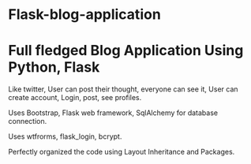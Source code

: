 # Flask-blog-application

# Full fledged Blog Application Using Python, Flask

Like twitter, User can post their thought, everyone can see it,
User can create account, Login, post, see profiles.

Uses Bootstrap, Flask web framework, SqlAlchemy for database
connection.

Uses wtfrorms, flask_login, bcrypt.

Perfectly organized the code using Layout Inheritance and
Packages.
